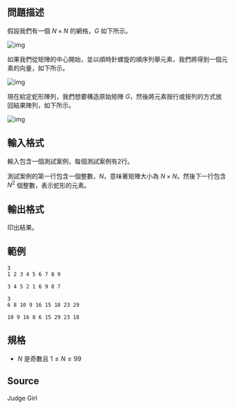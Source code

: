 ## 問題描述

假設我們有一個 $N \times N$ 的網格，$G$ 如下所示。

![img](file://1.png)

如果我們從矩陣的中心開始，並以順時針螺旋的順序列舉元素，我們將得到一個元素的向量，如下所示。

![img](file://2.png)

現在給定蛇形陣列，我們想要構造原始矩陣 $G$，然後將元素按行或按列的方式放回結果陣列，如下所示。

![img](file://3.png)

## 輸入格式

輸入包含一個測試案例，每個測試案例有2行。

測試案例的第一行包含一個整數，$N$，意味著矩陣大小為 $N \times N$。然後下一行包含 $N^2$ 個整數，表示蛇形的元素。

## 輸出格式

印出結果。

## 範例

```input1
3
1 2 3 4 5 6 7 8 9
```

```output1
3 4 5 2 1 6 9 8 7
```

```input2
3
6 8 10 9 16 15 18 23 29
```

```output2
10 9 16 8 6 15 29 23 18
```

## 規格

- $N$ 是奇數且 $1 \leq N \leq 99$

## Source

Judge Girl
